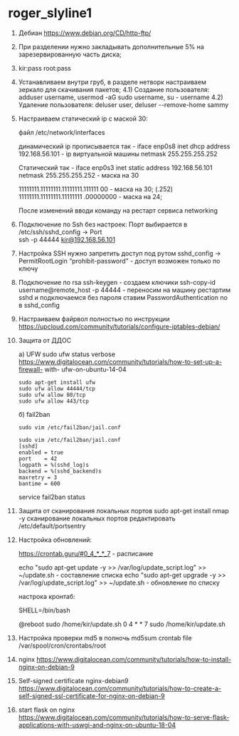 # roger_slyline1

1) Дебиан https://www.debian.org/CD/http-ftp/
2) При разделении нужно закладывать дополнительные 5% на зарезервированную часть диска;
3) kir:pass root:pass
4) Устанавливаем внутри груб, в разделе нетворк настраиваем зеркало для скачивания пакетов;
4.1) Создание пользователя: adduser username, usermod -aG sudo username, su - username
4.2) Удаление пользователя: deluser user, deluser --remove-home sammy
5) Настраиваем статический ip с маской 30:

	файл /etc/network/interfaces


	динамический ip прописывается так - 
	iface enp0s8 inet dhcp
	address 192.168.56.101 - ip виртуальной машины
	netmask 255.255.255.252

	Статический так - 
	iface enp0s3 inet static
      	address 192.168.56.101 
      	netmask 255.255.255.252 - маска на 30

	11111111.11111111.11111111.111111 00 - маска на 30; (.252)
	11111111.11111111.11111111 .00000000 - маска на 24;

	После изменений вводи команду на рестарт сервиса networking 

6) Подключение по Ssh без настроек:
	Порт выбирается в /etc/ssh/sshd_config -> Port	
	ssh -p 44444 kir@192.168.56.101
			
	
7) Настройка SSH
	нужно запретить доступ под рутом
       sshd_config -> PermitRootLogin “prohibit-password” - доступ возможен только по ключу

8) Подключение по rsa
 	ssh-keygen - создаем ключики
	ssh-copy-id username@remote_host -p 44444 - переносим на машину
	рестартим sshd и подключаемся без пароля
	ставим PasswordAuthentication no в sshd_config

9) Настраиваем файрвол
	полностью по инструкции https://upcloud.com/community/tutorials/configure-iptables-debian/

10) Защита от ДДОС

	а) UFW
		sudo ufw status verbose
		https://www.digitalocean.com/community/tutorials/how-to-set-up-a-firewall-		with- ufw-on-ubuntu-14-04
	
		sudo apt-get install ufw
		sudo ufw allow 44444/tcp
		sudo ufw allow 80/tcp
		sudo ufw allow 443/tcp
	б) fail2ban
		
		sudo vim /etc/fail2ban/jail.conf

		sudo vim /etc/fail2ban/jail.conf
		[sshd]
		enabled = true
		port    = 42
		logpath = %(sshd_log)s
		backend = %(sshd_backend)s
		maxretry = 3
		bantime = 600	


	service fail2ban status

11) Защита от сканирования локальных портов
	sudo apt-get install nmap -y  сканирование локальных портов
	редактировать
	/etc/default/portsentry

12) Настройка обновлений:

	https://crontab.guru/#0_4_*_*_7 - расписание

	
	echo "sudo apt-get update -y >> /var/log/update_script.log" >> ~/update.sh - составление списка
	echo "sudo apt-get upgrade -y >> /var/log/update_script.log" >> ~/update.sh - обновление по списку



	настрока кронтаб:
	
	SHELL=/bin/bash

	@reboot sudo /home/kir/update.sh
	0 4 * * 7 sudo /home/kir/update.sh

	

13) Настройка проверки md5 в полночь
	md5sum
	crontab file /var/spool/cron/crontabs/root

14) nginx
	https://www.digitalocean.com/community/tutorials/how-to-install-nginx-on-debian-9
	

15) Self-signed certificate nginx-debian9
	https://www.digitalocean.com/community/tutorials/how-to-create-a-self-signed-ssl-certificate-for-nginx-on-debian-9

16) start flask on nginx
https://www.digitalocean.com/community/tutorials/how-to-serve-flask-applications-with-uswgi-and-nginx-on-ubuntu-18-04
	
